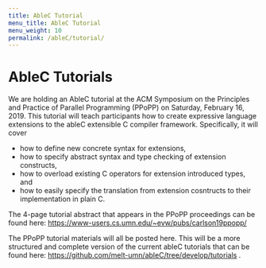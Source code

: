 ```yaml
---
title: AbleC Tutorial
menu_title: AbleC Tutorial
menu_weight: 10
permalink: /ableC/tutorial/
---
```


# AbleC Tutorials

We are holding an AbleC tutorial at the ACM Symposium on the
Principles and Practice of Parallel Programming (PPoPP) on Saturday, February
16, 2019.  This tutorial will teach participants how to create
expressive language extensions to the ableC extensible C compiler
framework.   Specifically, it will cover
- how to define new concrete syntax for extensions,
- how to specify abstract syntax and type checking of extension constructs,
- how to overload existing C operators for extension introduced types, and
- how to easily specify the translation from extension cosntructs to their implementation in plain C.

The 4-page tutorial abstract that appears in the PPoPP proceedings can
be found here:
https://www-users.cs.umn.edu/~evw/pubs/carlson19ppopp/


The PPoPP tutorial materials will all be posted here.  This will be a
more structured and complete version of the current ableC tutorials
that can be found here:
https://github.com/melt-umn/ableC/tree/develop/tutorials .
